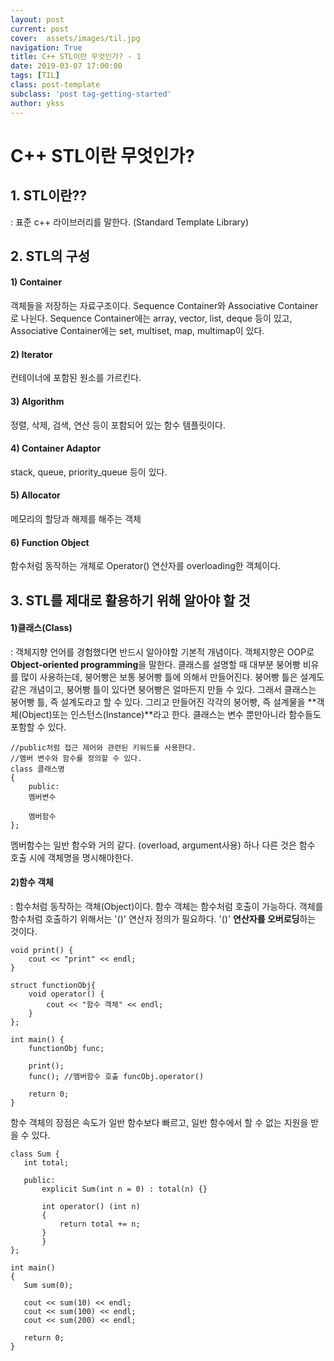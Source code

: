 ```yaml
---
layout: post
current: post
cover:  assets/images/til.jpg
navigation: True
title: C++ STL이란 무엇인가? - 1
date: 2019-03-07 17:00:00
tags: [TIL]
class: post-template
subclass: 'post tag-getting-started'
author: ykss
---
```


# C++ STL이란 무엇인가?

## 1. STL이란??
: 표준 c++ 라이브러리를 말한다. (Standard Template Library)

## 2. STL의 구성
#### 1) Container
객체들을 저장하는 자료구조이다. Sequence Container와 Associative Container로 나뉜다.
Sequence Container에는 array, vector, list, deque 등이 있고, Associative Container에는 set, multiset, map, multimap이 있다.
#### 2) Iterator
컨테이너에 포함된 원소를 가르킨다.
#### 3) Algorithm
정렬, 삭제, 검색, 연산 등이 포함되어 있는 함수 템플릿이다.
#### 4) Container Adaptor
stack, queue, priority_queue 등이 있다.
#### 5) Allocator
메모리의 할당과 해제를 해주는 객체
#### 6) Function Object
함수처럼 동작하는 개체로 Operator() 연산자를 overloading한 객체이다.

## 3. STL를 제대로 활용하기 위해 알아야 할 것
#### 1)클래스(Class)
: 객체지향 언어를 경험했다면 반드시 알아야할 기본적 개념이다.
객체지향은 OOP로 **Object-oriented programming**을 말한다.
클래스를 설명할 때 대부분 붕어빵 비유를 많이 사용하는데, 붕어빵은 보통 붕어빵 틀에 의해서 만들어진다. 붕어빵 틀은 설계도 같은 개념이고, 붕어빵 틀이 있다면 붕어빵은 얼마든지 만들 수 있다. 그래서 클래스는 붕어빵 틀, 즉 설계도라고 할 수 있다. 그리고 만들어진 각각의 붕어빵, 즉 설계물을 **객체(Object)또는 인스턴스(Instance)**라고 한다. 클래스는 변수 뿐만아니라 함수들도 포함할 수 있다.

```
//public처럼 접근 제어와 관련된 키워드를 사용한다.
//멤버 변수와 함수를 정의할 수 있다.
class 클래스명
{
	public:
	멤버변수
    
    멤버함수
};
```
 멤버함수는 일반 함수와 거의 같다. (overload, argument사용)
 하나 다른 것은 함수 호출 시에 객체명을 명시해야한다.

#### 2)함수 객체
: 함수처럼 동작하는 객체(Object)이다. 함수 객체는 함수처럼 호출이 가능하다.
객체를 함수처럼 호출하기 위해서는 '()' 연산자 정의가 필요하다. '()' **연산자를 오버로딩**하는 것이다.

```
void print() {
	cout << "print" << endl;
}

struct functionObj{
	void operator() {
    	cout << "함수 객체" << endl;
    }
};

int main() {
	functionObj func;
    
    print();
    func(); //멤버함수 호출 funcObj.operator()
     
    return 0;
}
```
 함수 객체의 장점은 속도가 일반 함수보다 빠르고, 일반 함수에서 할 수 없는 지원을 받을 수 있다.
 ```
 class Sum {
 	int total;
    
    public:
    	explicit Sum(int n = 0) : total(n) {}
        
        int operator() (int n)
        {
        	return total += n; 
        }
        }
 };
 
 int main()
 {
 	Sum sum(0);
    
    cout << sum(10) << endl;
    cout << sum(100) << endl;
    cout << sum(200) << endl;
    
    return 0;
 }
